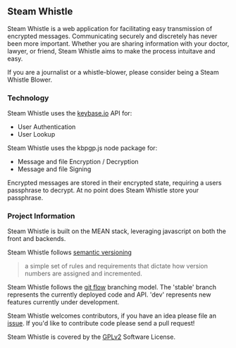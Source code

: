 ## Steam Whistle
Steam Whistle is a web application for facilitating easy transmission of encrypted messages.
Communicating securely and discretely has never been more important.  Whether you
are sharing information with your doctor, lawyer, or friend, Steam Whistle aims to 
make the process intuitave and easy.

If you are a journalist or a whistle-blower, please consider being a Steam Whistle Blower.

### Technology
Steam Whistle uses the [keybase.io](https://keybase.io) API for:
* User Authentication
* User Lookup

Steam Whistle uses the kbpgp.js node package for:
* Message and file Encryption / Decryption
* Message and file Signing

Encrypted messages are stored in their encrypted state, requiring a users passphrase to decrypt.
At no point does Steam Whistle store your passphrase.

### Project Information
Steam Whistle is built on the MEAN stack, leveraging javascript on both the front and backends.

Steam Whistle follows [semantic versioning](http://semver.org/)
> a simple set of rules and requirements that dictate how version numbers are assigned and incremented.

Steam Whistle follows the [git flow](http://nvie.com/posts/a-successful-git-branching-model/) branching model.
The 'stable' branch represents the currently deployed code and API. 'dev' represents new features currently
under development.

Steam Whistle welcomes contributors, if you have an idea please file an [issue](https://github.com/reustonium/steam-whistle/issues).  If you'd like to contribute code please send a pull request!

Steam Whistle is covered by the [GPLv2](https://github.com/reustonium/steam-whistle/blob/stable/LICENSE) Software License.